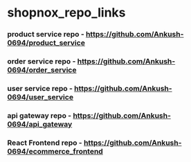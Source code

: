 # shopnox_repo_links

### product service repo - https://github.com/Ankush-0694/product_service

### order service repo - https://github.com/Ankush-0694/order_service

### user service repo - https://github.com/Ankush-0694/user_service

### api gateway repo - https://github.com/Ankush-0694/api_gateway 

### React Frontend repo - https://github.com/Ankush-0694/ecommerce_frontend
